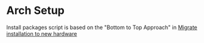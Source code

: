 # Arch Setup

Install packages script is based on the "Bottom to Top Approach" in [Migrate installation to new hardware](https://wiki.archlinux.org/title/migrate_installation_to_new_hardware) 
